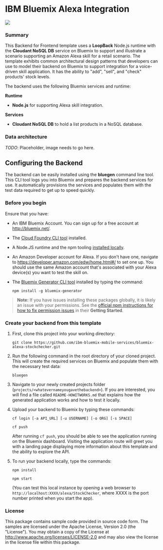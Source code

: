# IBM Bluemix Alexa Integration
[![](https://img.shields.io/badge/bluemix-powered-blue.svg)](https://bluemix.net)

### Summary
This Backend for Frontend template uses a **LoopBack** Node.js runtime with the **Cloudant NoSQL DB** service on Bluemix to support and illustrate a scenario supporting an Amazon Alexa skill for a retail scenario. The template exhibits common architectural design patterns that developers can use to model their backend on Bluemix to support integration for a voice-driven skill application. It has the ability to "add", "sell", and "check" products' stock levels.

The backend uses the following Bluemix services and runtime:

**Runtime**
* **Node.js** for supporting Alexa skill integration.

**Services**
* **Cloudant NoSQL DB** to hold a list products in a NoSQL database.

### Data architecture

*TODO*: Placeholder, image needs to go here.

## Configuring the Backend

The backend can be easily installed using the **bluegen** command line tool. This CLI tool logs you into Bluemix and prepares the backend services for use. It automatically provisions the services and populates them with the test data required to get up to speed quickly.

### Before you begin
Ensure that you have:

* An IBM Bluemix Account. You can sign up for a free account at <http://bluemix.net/>.

* The [Cloud Foundry CLI tool](https://github.com/cloudfoundry/cli) installed.

* A Node.JS runtime and the npm tooling [installed locally](https://nodejs.org/en/download/package-manager/).

* An Amazon Developer account for Alexa. If you don't have one, navigate to <https://developer.amazon.com/edw/home.html#/> to set one up. You should use the same Amazon account that's associated with your Alexa device(s) you want to test the skill on.

* The [Bluemix Generator CLI tool](https://www.npmjs.com/package/bluemix-generator) installed by typing the command:

	`npm install -g bluemix-generator`

> **Note:** If you have issues installing these packages globally, it is likely an issue with your permissions. See the [official npm instructions for how to fix permission issues](https://docs.npmjs.com/getting-started/fixing-npm-permissions) in their **Getting Started**.

### Create your backend from this template

1. First, clone this project into your working directory:

	`git clone https://github.com/ibm-bluemix-mobile-services/bluemix-alexa-stockchecker.git`

2. Run the following command in the root directory of your cloned project. This will create the required services on Bluemix and populate them with the necessary test data:

	`bluegen`

3. Navigate to your newly created projects folder (`projects/<whatevernameyougavethebackend>`). If you are interested, you will find a file called `README-HOWITWORKS.md` that explains how the generated application works and how to test it locally.

4. Upload your backend to Bluemix by typing these commands:

	`cf login [-a API_URL] [-u USERNAME] [-o ORG] [-s SPACE]`

	`cf push`

   After running `cf push`, you should be able to see the application running on the Bluemix dashboard. Visiting the application route will greet you with a landing page displaying more information about this template and the ability to explore the API.

5. To run your backend locally, type the commands:

	`npm install`

	`npm start`

   (You can test this local instance by opening a web browser to `http://localhost:XXXX/alexa/StockChecker`, where XXXX is the port number printed when you start the app).

### License
This package contains sample code provided in source code form. The samples are licensed under the Apache License, Version 2.0 (the "License"). You may obtain a copy of the License at http://www.apache.org/licenses/LICENSE-2.0 and may also view the license in the license file within this package.
